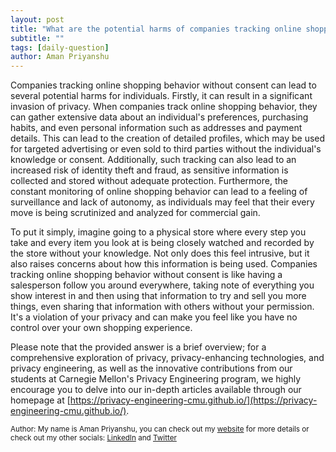 ```yaml
---
layout: post
title: "What are the potential harms of companies tracking online shopping behavior without consent?"
subtitle: ""
tags: [daily-question]
author: Aman Priyanshu
---
```


Companies tracking online shopping behavior without consent can lead to several potential harms for individuals. Firstly, it can result in a significant invasion of privacy. When companies track online shopping behavior, they can gather extensive data about an individual's preferences, purchasing habits, and even personal information such as addresses and payment details. This can lead to the creation of detailed profiles, which may be used for targeted advertising or even sold to third parties without the individual's knowledge or consent. Additionally, such tracking can also lead to an increased risk of identity theft and fraud, as sensitive information is collected and stored without adequate protection. Furthermore, the constant monitoring of online shopping behavior can lead to a feeling of surveillance and lack of autonomy, as individuals may feel that their every move is being scrutinized and analyzed for commercial gain.

To put it simply, imagine going to a physical store where every step you take and every item you look at is being closely watched and recorded by the store without your knowledge. Not only does this feel intrusive, but it also raises concerns about how this information is being used. Companies tracking online shopping behavior without consent is like having a salesperson follow you around everywhere, taking note of everything you show interest in and then using that information to try and sell you more things, even sharing that information with others without your permission. It's a violation of your privacy and can make you feel like you have no control over your own shopping experience.

Please note that the provided answer is a brief overview; for a comprehensive exploration of privacy, privacy-enhancing technologies, and privacy engineering, as well as the innovative contributions from our students at Carnegie Mellon's Privacy Engineering program, we highly encourage you to delve into our in-depth articles available through our homepage at [https://privacy-engineering-cmu.github.io/](https://privacy-engineering-cmu.github.io/).

<small>Author: My name is Aman Priyanshu, you can check out my [website](https://amanpriyanshu.github.io/) for more details or check out my other socials: [LinkedIn](https://www.linkedin.com/in/aman-priyanshu/) and [Twitter](https://twitter.com/AmanPriyanshu6)</small>

